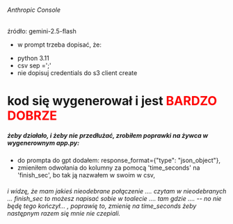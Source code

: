 
###### Anthropic Console

źródło: gemini-2.5-flash

* w prompt trzeba dopisać, że:
 - python 3.11
 - csv sep =';'
 - nie dopisuj credentials do s3 client create

# kod się wygenerował i jest <span style="color: red;">BARDZO DOBRZE</span>

##### żeby działało, i żeby nie przedłużać, zrobiłem poprawki na żywca w wygenerownym app.py:
- do prompta do gpt dodałem:
     response_format={"type": "json_object"},
- zmieniłem odwołania do kolumny za pomocą 'time_seconds' na 'finish_sec', bo tak ją nazwałem w swoim w csv,

###### i widzę, że mam jakieś nieodebrane połączenie .... czytam w nieodebranych ... finish_sec to możesz napisać sobie w toalecie .... tam gdzie .... -- no nie będę tego kończył... , poprawię to, zmienię na time_seconds żeby następnym razem się mnie nie czepiali.
